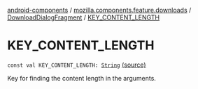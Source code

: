 [android-components](../../index.md) / [mozilla.components.feature.downloads](../index.md) / [DownloadDialogFragment](index.md) / [KEY_CONTENT_LENGTH](./-k-e-y_-c-o-n-t-e-n-t_-l-e-n-g-t-h.md)

# KEY_CONTENT_LENGTH

`const val KEY_CONTENT_LENGTH: `[`String`](https://kotlinlang.org/api/latest/jvm/stdlib/kotlin/-string/index.html) [(source)](https://github.com/mozilla-mobile/android-components/blob/master/components/feature/downloads/src/main/java/mozilla/components/feature/downloads/DownloadDialogFragment.kt#L45)

Key for finding the content length in the arguments.

